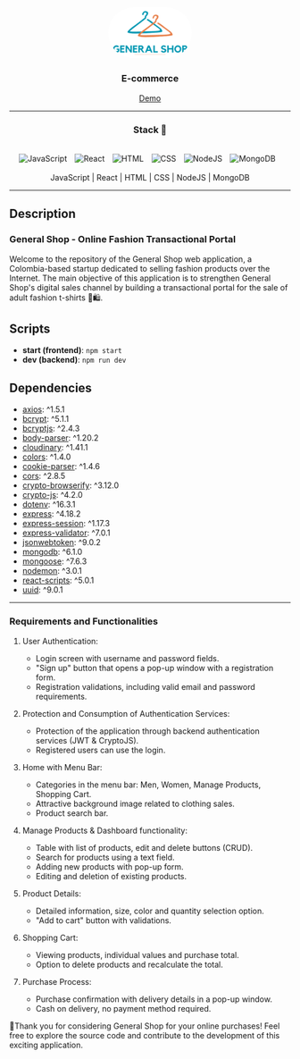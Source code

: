 <div align="center">
  <img style="width: 150px; border-radius:100px"   src="/client/src/components/assets/GeneralShopLogoNoSlogan.png"/>
  <h3 align="center"><b>E-commerce</b></h3>
</div>

<div align="center">
  
[Demo](https://general-shop-shedev-frontend.vercel.app/)

</div>

---

<div align="center">
  
### Stack 🧰

  <br>
  <img alt="JavaScript" width="40px" style="padding-right:10px;" src="https://cdn.jsdelivr.net/gh/devicons/devicon/icons/javascript/javascript-plain.svg" />
  <img alt="React" width="40px" style="padding-right:10px;" src="https://cdn.jsdelivr.net/gh/devicons/devicon/icons/react/react-original.svg" />
  <img alt="HTML" width="40px" style="padding-right:10px;" src="https://cdn.jsdelivr.net/gh/devicons/devicon/icons/html5/html5-plain.svg" />
  <img alt="CSS" width="40px" style="padding-right:10px;" src="https://cdn.jsdelivr.net/gh/devicons/devicon/icons/css3/css3-plain.svg" />
  <img alt="NodeJS" width="40px" style="padding-right:10px;" src="https://cdn.jsdelivr.net/gh/devicons/devicon/icons/nodejs/nodejs-original.svg" />
  <img alt="MongoDB" width="40px" style="padding-right:10px;" src="https://cdn.jsdelivr.net/gh/devicons/devicon@latest/icons/mongodb/mongodb-original.svg" />
</div>

<br>

<div align="center">
  JavaScript | React | HTML | CSS | NodeJS | MongoDB
</div>

---

## Description

<h3><b>General Shop - Online Fashion Transactional Portal</b></h3>

Welcome to the repository of the General Shop web application, a Colombia-based startup dedicated to selling fashion products over the Internet. The main objective of this application is to strengthen General Shop's digital sales channel by building a transactional portal for the sale of adult fashion t-shirts 👕🛍️.
 
## Scripts
- **start (frontend)**: `npm start`
- **dev (backend)**: `npm run dev`
 
## Dependencies
- [axios](https://www.npmjs.com/package/axios): ^1.5.1
- [bcrypt](https://www.npmjs.com/package/bcrypt): ^5.1.1
- [bcryptjs](https://www.npmjs.com/package/bcryptjs): ^2.4.3
- [body-parser](https://www.npmjs.com/package/body-parser): ^1.20.2
- [cloudinary](https://www.npmjs.com/package/cloudinary): ^1.41.1
- [colors](https://www.npmjs.com/package/colors): ^1.4.0
- [cookie-parser](https://www.npmjs.com/package/cookie-parser): ^1.4.6
- [cors](https://www.npmjs.com/package/cors): ^2.8.5
- [crypto-browserify](https://www.npmjs.com/package/crypto-browserify): ^3.12.0
- [crypto-js](https://www.npmjs.com/package/crypto-js): ^4.2.0
- [dotenv](https://www.npmjs.com/package/dotenv): ^16.3.1
- [express](https://www.npmjs.com/package/express): ^4.18.2
- [express-session](https://www.npmjs.com/package/express-session): ^1.17.3
- [express-validator](https://www.npmjs.com/package/express-validator): ^7.0.1
- [jsonwebtoken](https://www.npmjs.com/package/jsonwebtoken): ^9.0.2
- [mongodb](https://www.npmjs.com/package/mongodb): ^6.1.0
- [mongoose](https://www.npmjs.com/package/mongoose): ^7.6.3
- [nodemon](https://www.npmjs.com/package/nodemon): ^3.0.1
- [react-scripts](https://www.npmjs.com/package/react-scripts): ^5.0.1
- [uuid](https://www.npmjs.com/package/uuid): ^9.0.1

---

<h3><b>Requirements and Functionalities</b></h3>

1. User Authentication:
    - Login screen with username and password fields.
    - "Sign up" button that opens a pop-up window with a registration form.
    - Registration validations, including valid email and password requirements.
  
2. Protection and Consumption of Authentication Services:
    - Protection of the application through backend authentication services (JWT & CryptoJS).
    - Registered users can use the login.

3. Home with Menu Bar:
    - Categories in the menu bar: Men, Women, Manage Products, Shopping Cart.
    - Attractive background image related to clothing sales.
    - Product search bar.

4. Manage Products & Dashboard functionality:
    - Table with list of products, edit and delete buttons (CRUD).
    - Search for products using a text field.
    - Adding new products with pop-up form.
    - Editing and deletion of existing products.
     
5. Product Details:
    - Detailed information, size, color and quantity selection option.
    - "Add to cart" button with validations.
     
6. Shopping Cart:
    - Viewing products, individual values and purchase total.
    - Option to delete products and recalculate the total.

7. Purchase Process:
    - Purchase confirmation with delivery details in a pop-up window.
    - Cash on delivery, no payment method required.

🚀Thank you for considering General Shop for your online purchases! Feel free to explore the source code and contribute to the development of this exciting application.
